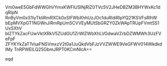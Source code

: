 Vm0weE5GbFdWWGhVYmxKWFlUSlNjRlZ0TVc5V2JHeDBZM3BHYWxKc1dqRlpN
RnByVm0xS1IyTkliRmRXCk0xSlFWbXhhUzJOc1duRldiRlpYQ21KSVFsRlhW
bEpMVXpGT1NGWnJiRmRpUm5CVVEyMUtSbGRZY0ZkWApTRUpFVmtSS1UxSXhV
blZTYkZacFUwVktXRkV5ZUdGU1ZrWlZWbXhLVGdwaVZrbDZWMWh3UzFVeFpF
ZFYKYkZaT1VsaFNSVmxzV2t0a1JuQkdVbFJzVVZWWE9VeGFWV014WkdkdlMy
TnRPWElLQ25GbmJRPT0KCmNlcA==

eqd